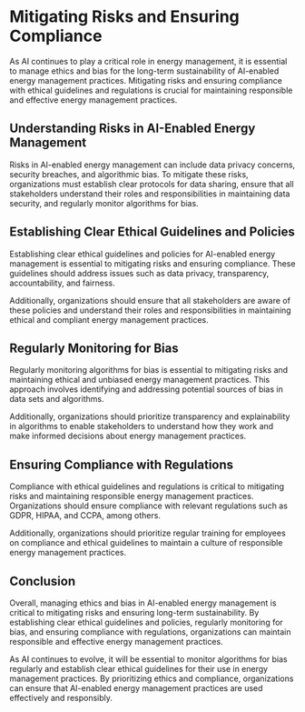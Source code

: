 Mitigating Risks and Ensuring Compliance
=============================================================================================================

As AI continues to play a critical role in energy management, it is essential to manage ethics and bias for the long-term sustainability of AI-enabled energy management practices. Mitigating risks and ensuring compliance with ethical guidelines and regulations is crucial for maintaining responsible and effective energy management practices.

Understanding Risks in AI-Enabled Energy Management
---------------------------------------------------

Risks in AI-enabled energy management can include data privacy concerns, security breaches, and algorithmic bias. To mitigate these risks, organizations must establish clear protocols for data sharing, ensure that all stakeholders understand their roles and responsibilities in maintaining data security, and regularly monitor algorithms for bias.

Establishing Clear Ethical Guidelines and Policies
--------------------------------------------------

Establishing clear ethical guidelines and policies for AI-enabled energy management is essential to mitigating risks and ensuring compliance. These guidelines should address issues such as data privacy, transparency, accountability, and fairness.

Additionally, organizations should ensure that all stakeholders are aware of these policies and understand their roles and responsibilities in maintaining ethical and compliant energy management practices.

Regularly Monitoring for Bias
-----------------------------

Regularly monitoring algorithms for bias is essential to mitigating risks and maintaining ethical and unbiased energy management practices. This approach involves identifying and addressing potential sources of bias in data sets and algorithms.

Additionally, organizations should prioritize transparency and explainability in algorithms to enable stakeholders to understand how they work and make informed decisions about energy management practices.

Ensuring Compliance with Regulations
------------------------------------

Compliance with ethical guidelines and regulations is critical to mitigating risks and maintaining responsible energy management practices. Organizations should ensure compliance with relevant regulations such as GDPR, HIPAA, and CCPA, among others.

Additionally, organizations should prioritize regular training for employees on compliance and ethical guidelines to maintain a culture of responsible energy management practices.

Conclusion
----------

Overall, managing ethics and bias in AI-enabled energy management is critical to mitigating risks and ensuring long-term sustainability. By establishing clear ethical guidelines and policies, regularly monitoring for bias, and ensuring compliance with regulations, organizations can maintain responsible and effective energy management practices.

As AI continues to evolve, it will be essential to monitor algorithms for bias regularly and establish clear ethical guidelines for their use in energy management practices. By prioritizing ethics and compliance, organizations can ensure that AI-enabled energy management practices are used effectively and responsibly.
